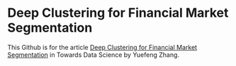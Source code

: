 # Deep Clustering for Financial Market Segmentation

This Github is for the article [Deep Clustering for Financial Market Segmentation](https://medium.com/@zhangyuefeng1/deep-clustering-for-financial-market-segmentation-2a41573618cf?sk=a3f7a7e5d21f0ef47b2167ce3f0d0cb6) in Towards Data Science by Yuefeng Zhang.
